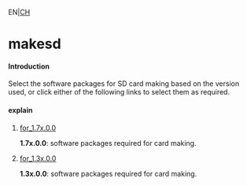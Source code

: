 EN|[CH](README.md)

# makesd

#### Introduction

Select the software packages for SD card making based on the version used, or click either of the following links to select them as required.

#### explain

1. [for_1.7x.0.0](https://gitee.com/ascend/tools/tree/master/makesd/for_1.7x.0.0)

   **1.7x.0.0**: software packages required for card making.

2. [for_1.3x.0.0](https://gitee.com/ascend/tools/tree/master/makesd/for_1.3x.0.0)

   **1.3x.0.0**: software packages required for card making.